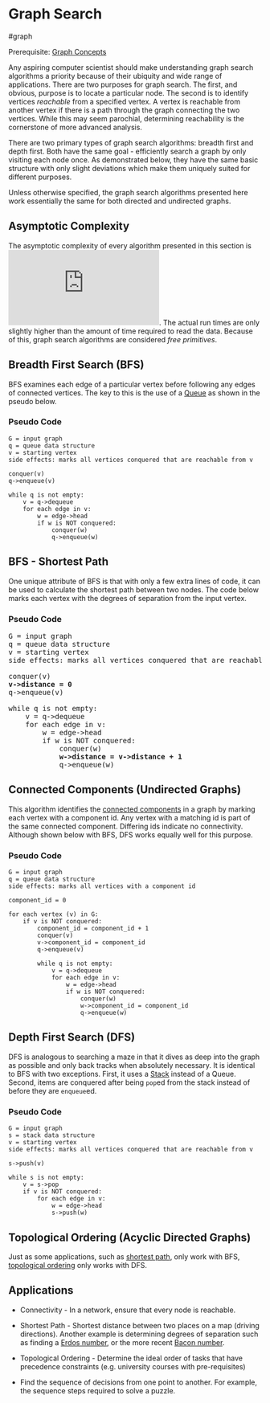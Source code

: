 # Graph Search
#graph

Prerequisite: [Graph Concepts](../graph_concepts)

Any aspiring computer scientist should make understanding graph search
algorithms a priority because of their ubiquity and wide range of applications.
There are two purposes for graph search. The first, and obvious, purpose is to
locate a particular node. The second is to identify vertices *reachable* from a
specified vertex. A vertex is reachable from another vertex if there is a path
through the graph connecting the two vertices. While this may seem parochial,
determining reachability is the cornerstone of more advanced analysis.

There are two primary types of graph search algorithms: breadth first and depth
first. Both have the same goal - efficiently search a graph by only visiting
each node once. As demonstrated below, they have the same basic structure with
only slight deviations which make them uniquely suited for different purposes.

Unless otherwise specified, the graph search algorithms presented here work
essentially the same for both directed and undirected graphs.

## Asymptotic Complexity
The asymptotic complexity of every algorithm presented in this section is
![O(m+n)](https://latex.codecogs.com/gif.latex?O(m&plus;n)). The actual run
times are only slightly higher than the amount of time required to read the
data. Because of this, graph search algorithms are considered *free primitives*.

## Breadth First Search (BFS)

BFS examines each edge of a particular vertex before following any edges of
connected vertices. The key to this is the use of a [Queue](../queue) as shown
in the pseudo below.

### Pseudo Code

```
G = input graph
q = queue data structure
v = starting vertex
side effects: marks all vertices conquered that are reachable from v

conquer(v)
q->enqueue(v)

while q is not empty:
    v = q->dequeue
    for each edge in v:
        w = edge->head
        if w is NOT conquered:
            conquer(w)
            q->enqueue(w)
```

## BFS - Shortest Path

One unique attribute of BFS is that with only a few extra lines of code, it can
be used to calculate the shortest path between two nodes. The code below marks
each vertex with the degrees of separation from the input vertex.

### Pseudo Code

<pre>
G = input graph
q = queue data structure
v = starting vertex
side effects: marks all vertices conquered that are reachable from v

conquer(v)
<b>v->distance = 0</b>
q->enqueue(v)

while q is not empty:
    v = q->dequeue
    for each edge in v:
        w = edge->head
        if w is NOT conquered:
            conquer(w)
            <b>w->distance = v->distance + 1</b>
            q->enqueue(w)
</pre>

## Connected Components (Undirected Graphs)

This algorithm identifies the [connected
components](../graph_concepts/README.md#connected-components) in a graph by
marking each vertex with a component id. Any vertex with a matching id is part
of the same connected component. Differing ids indicate no connectivity.
Although shown below with BFS, DFS works equally well for this purpose.

### Pseudo Code

```
G = input graph
q = queue data structure
side effects: marks all vertices with a component id

component_id = 0

for each vertex (v) in G:
    if v is NOT conquered:
        component_id = component_id + 1
        conquer(v)
        v->component_id = component_id
        q->enqueue(v)

        while q is not empty:
            v = q->dequeue
            for each edge in v:
                w = edge->head
                if w is NOT conquered:
                    conquer(w)
                    w->component_id = component_id
                    q->enqueue(w)
 ```

## Depth First Search (DFS)

DFS is analogous to searching a maze in that it dives as deep into the graph as
possible and only back tracks when absolutely necessary. It is identical to BFS
with two exceptions. First, it uses a [Stack](../stack) instead of a Queue.
Second, items are conquered after being `pop`ed from the stack instead of before
they are `enqueue`ed.

### Pseudo Code

```
G = input graph
s = stack data structure
v = starting vertex
side effects: marks all vertices conquered that are reachable from v

s->push(v)

while s is not empty:
    v = s->pop
    if v is NOT conquered:
        for each edge in v:
            w = edge->head
            s->push(w)
 ```

## Topological Ordering (Acyclic Directed Graphs)

Just as some applications, such as [shortest path](#bfs---shortest-path), only
work with BFS, [topological
ordering](../graph_concepts/README.md#topological-ordering) only works with DFS.



## Applications
* Connectivity - In a network, ensure that every node is reachable. 
* Shortest Path - Shortest distance between two places on a map (driving
    directions). Another example is determining degrees of separation such as
    finding a [Erdos number](https://en.wikipedia.org/wiki/Erd%C5%91s_number),
    or the more recent [Bacon number](https://oracleofbacon.org/).
* Topological Ordering - Determine the ideal order of tasks that have precedence
    constraints (e.g. university courses with pre-requisites)

* Find the sequence of decisions from one point to another. For
    example, the sequence steps required to solve a puzzle.
